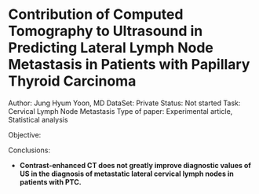# Contribution of Computed Tomography to Ultrasound in Predicting Lateral Lymph Node Metastasis in Patients with Papillary Thyroid Carcinoma

Author: Jung Hyum Yoon, MD
DataSet: Private
Status: Not started
Task: Cervical Lymph Node Metastasis
Type of paper: Experimental article, Statistical analysis

Objective:

Conclusions:

- **Contrast-enhanced CT does not greatly improve diagnostic values of US in the diagnosis of metastatic lateral cervical lymph nodes in patients with PTC.**